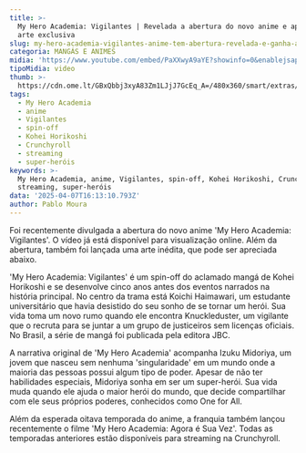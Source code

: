 ```yaml
---
title: >-
  My Hero Academia: Vigilantes | Revelada a abertura do novo anime e apresentada
  arte exclusiva
slug: my-hero-academia-vigilantes-anime-tem-abertura-revelada-e-ganha-arte-indita
categoria: MANGÁS E ANIMES
midia: 'https://www.youtube.com/embed/PaXXwyA9aYE?showinfo=0&enablejsapi=1'
tipoMidia: video
thumb: >-
  https://cdn.ome.lt/GBxQbbj3xyA83Zm1LJjJ7GcEq_A=/480x360/smart/extras/conteudos/omelete_THUMB_-_2025-04-07T124855.391.png
tags:
  - My Hero Academia
  - anime
  - Vigilantes
  - spin-off
  - Kohei Horikoshi
  - Crunchyroll
  - streaming
  - super-heróis
keywords: >-
  My Hero Academia, anime, Vigilantes, spin-off, Kohei Horikoshi, Crunchyroll,
  streaming, super-heróis
data: '2025-04-07T16:13:10.793Z'
author: Pablo Moura
---
```


Foi recentemente divulgada a abertura do novo anime 'My Hero Academia: Vigilantes'. O vídeo já está disponível para visualização online. Além da abertura, também foi lançada uma arte inédita, que pode ser apreciada abaixo.

'My Hero Academia: Vigilantes' é um spin-off do aclamado mangá de Kohei Horikoshi e se desenvolve cinco anos antes dos eventos narrados na história principal. No centro da trama está Koichi Haimawari, um estudante universitário que havia desistido do seu sonho de se tornar um herói. Sua vida toma um novo rumo quando ele encontra Knuckleduster, um vigilante que o recruta para se juntar a um grupo de justiceiros sem licenças oficiais. No Brasil, a série de mangá foi publicada pela editora JBC.

A narrativa original de 'My Hero Academia' acompanha Izuku Midoriya, um jovem que nasceu sem nenhuma 'singularidade' em um mundo onde a maioria das pessoas possui algum tipo de poder. Apesar de não ter habilidades especiais, Midoriya sonha em ser um super-herói. Sua vida muda quando ele ajuda o maior herói do mundo, que decide compartilhar com ele seus próprios poderes, conhecidos como One for All.

Além da esperada oitava temporada do anime, a franquia também lançou recentemente o filme 'My Hero Academia: Agora é Sua Vez'. Todas as temporadas anteriores estão disponíveis para streaming na Crunchyroll.
